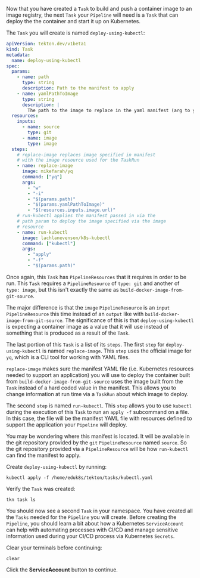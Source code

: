 Now that you have created a `Task` to build and push a container image to an image
registry, the next `Task` your `Pipeline` will need is a `Task` that can deploy the 
the container and start it up on Kubernetes.

The `Task` you will create is named `deploy-using-kubectl`:

```yaml
apiVersion: tekton.dev/v1beta1
kind: Task
metadata:
  name: deploy-using-kubectl
spec:
  params:
    - name: path
      type: string
      description: Path to the manifest to apply
    - name: yamlPathToImage
      type: string
      description: |
        The path to the image to replace in the yaml manifest (arg to yq)
  resources:
    inputs:
      - name: source
        type: git
      - name: image
        type: image
  steps:
    # replace-image replaces image specified in manifest
    # with the image resource used for the TaskRun
    - name: replace-image
      image: mikefarah/yq
      command: ["yq"]
      args:
        - "w"
        - "-i"
        - "$(params.path)"
        - "$(params.yamlPathToImage)"
        - "$(resources.inputs.image.url)"
    # run-kubectl applies the manifest passed in via the 
    # path param to deploy the image specified via the image
    # resource
    - name: run-kubectl
      image: lachlanevenson/k8s-kubectl
      command: ["kubectl"]
      args:
        - "apply"
        - "-f"
        - "$(params.path)"
```

Once again, this `Task` has `PipelineResources` that it requires in order to be run. This `Task` requires a `PipelineResource` 
of `type: git` and another of `type: image`, but this isn't exactly the same as `build-docker-image-from-git-source`. 

The major difference is that the `image` `PipelineResource` is an `input` `PipelineResource` this time instead of an `output` like 
with `build-docker-image-from-git-source`. The significance of this is that `deploy-using-kubectl` is expecting a container image 
as a value that it will use instead of something that is produced as a result of the `Task`. 

The last portion of this `Task` is a list of its `steps`. The first `step` for `deploy-using-kubectl` is named `replace-image`. 
This `step` uses the official image for `yq`, which is a CLI tool for working with YAML files. 

`replace-image` makes sure the manifest YAML file (i.e. Kubernetes resources needed to support an application) you will use to 
deploy the container built from `build-docker-image-from-git-source` uses the image built from the `Task` instead of a hard coded 
value in the manifest. This allows you to change information at run time via a `TaskRun` about which image to deploy.

The second `step` is named `run-kubectl`. This `step` allows you to use `kubectl` during the execution of this `Task` to run an 
`apply -f` subcommand on a file. In this case, the file will be the manifest YAML file with resources defined to support the application 
your `Pipeline` will deploy.

You may be wondering where this manifest is located. It will be available in the git repository provided by the `git` `PipelineResource` 
named `source`. So the git repository provided via a `PipelineResource` will be how `run-kubectl` can find the manifest to apply.

Create `deploy-using-kubectl` by running:

```execute-1
kubectl apply -f /home/eduk8s/tekton/tasks/kubectl.yaml
```

Verify the `Task` was created:

```execute-1
tkn task ls
```

You should now see a second `Task` in your namespace. You have created all the `Tasks` needed for the `Pipeline` you will create. Before creating 
the `Pipeline`, you should learn a bit about how a Kubernetes `ServiceAccount` can help with automating processes with CI/CD and manage sensitive 
information used during your CI/CD process via Kubernetes `Secrets`.

Clear your terminals before continuing:

```execute-1 
clear
```

Click the **ServiceAccount** button to continue.